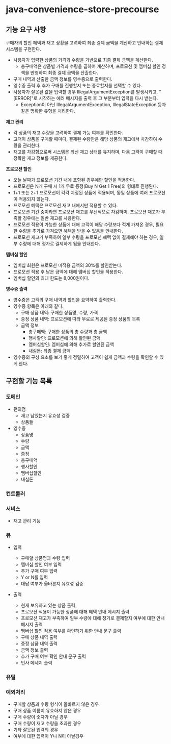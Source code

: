 # java-convenience-store-precourse

## 기능 요구 사항
구매자의 할인 혜택과 재고 상황을 고려하여 최종 결제 금액을 계산하고 안내하는 결제 시스템을 구현한다.

- 사용자가 입력한 상품의 가격과 수량을 기반으로 최종 결제 금액을 계산한다.
    - 총구매액은 상품별 가격과 수량을 곱하여 계산하며, 프로모션 및 멤버십 할인 정책을 반영하여 최종 결제 금액을 산출한다.
- 구매 내역과 산출한 금액 정보를 영수증으로 출력한다.
- 영수증 출력 후 추가 구매를 진행할지 또는 종료할지를 선택할 수 있다.
- 사용자가 잘못된 값을 입력할 경우 IllegalArgumentException를 발생시키고, "[ERROR]"로 시작하는 에러 메시지를 출력 후 그 부분부터 입력을 다시 받는다.
    - Exception이 아닌 IllegalArgumentException, IllegalStateException 등과 같은 명확한 유형을 처리한다.

**재고 관리**
- 각 상품의 재고 수량을 고려하여 결제 가능 여부를 확인한다.
- 고객이 상품을 구매할 때마다, 결제된 수량만큼 해당 상품의 재고에서 차감하여 수량을 관리한다.
- 재고를 차감함으로써 시스템은 최신 재고 상태를 유지하며, 다음 고객이 구매할 때 정확한 재고 정보를 제공한다.

**프로모션 할인**
- 오늘 날짜가 프로모션 기간 내에 포함된 경우에만 할인을 적용한다.
- 프로모션은 N개 구매 시 1개 무료 증정(Buy N Get 1 Free)의 형태로 진행된다.
- 1+1 또는 2+1 프로모션이 각각 지정된 상품에 적용되며, 동일 상품에 여러 프로모션이 적용되지 않는다.
- 프로모션 혜택은 프로모션 재고 내에서만 적용할 수 있다.
- 프로모션 기간 중이라면 프로모션 재고를 우선적으로 차감하며, 프로모션 재고가 부족할 경우에는 일반 재고를 사용한다.
- 프로모션 적용이 가능한 상품에 대해 고객이 해당 수량보다 적게 가져온 경우, 필요한 수량을 추가로 가져오면 혜택을 받을 수 있음을 안내한다.
- 프로모션 재고가 부족하여 일부 수량을 프로모션 혜택 없이 결제해야 하는 경우, 일부 수량에 대해 정가로 결제하게 됨을 안내한다.

**멤버십 할인**
- 멤버십 회원은 프로모션 미적용 금액의 30%를 할인받는다.
- 프로모션 적용 후 남은 금액에 대해 멤버십 할인을 적용한다.
- 멤버십 할인의 최대 한도는 8,000원이다.

**영수증 출력**
- 영수증은 고객의 구매 내역과 할인을 요약하여 출력한다.
- 영수증 항목은 아래와 같다.
  - 구매 상품 내역: 구매한 상품명, 수량, 가격
  - 증정 상품 내역: 프로모션에 따라 무료로 제공된 증정 상품의 목록
  - 금액 정보
    - 총구매액: 구매한 상품의 총 수량과 총 금액
    - 행사할인: 프로모션에 의해 할인된 금액
    - 멤버십할인: 멤버십에 의해 추가로 할인된 금액
    - 내실돈: 최종 결제 금액
- 영수증의 구성 요소를 보기 좋게 정렬하여 고객이 쉽게 금액과 수량을 확인할 수 있게 한다.

## 구현할 기능 목록

### 도메인
- 편의점
  - 재고 남았는지 유효성 검증
  - 상품들
- 영수증
  - 상품명
  - 수량
  - 금액
  - 증정
  - 총구매액
  - 행사할인
  - 멤버십할인
  - 내실돈

### 컨트롤러

### 서비스
- 재고 관리 기능

### 뷰
- 입력
  - 구매할 상품명과 수량 입력
  - 멤버십 할인 여부 입력
  - 추가 구매 여부 입력
  - Y or N를 입력
  - 대답 여부가 올바른지 유효성 검증

- 출력
  - 현재 보유하고 있는 상품 출력
  - 프로모션 적용이 가능한 상품에 대해 혜택 안내 메시지 출력
  - 프로모션 재고가 부족하여 일부 수량에 대해 정가로 결제할지 여부에 대한 안내 메시지 출력
  - 멤버십 할인 적용 여부를 확인하기 위한 안내 문구 출력
  - 구매 상품 내역 출력
  - 증정 삼품 내역 출력
  - 금액 정보 출력
  - 추가 구매 여부 확인 안내 문구 출력
  - 인사 메세지 출력

### 유틸

### 예외처리
- 구매할 상품과 수량 형식이 올바르지 않은 경우
- 구매 상품 이름이 유효하지 않은 경우
- 구매 수량이 숫자가 아닐 경우
- 구매 수량이 재고 수량을 초과한 경우
- 기타 잘못된 입력의 경우
- 여부에 대한 입력이 Y나 N이 아닐경우